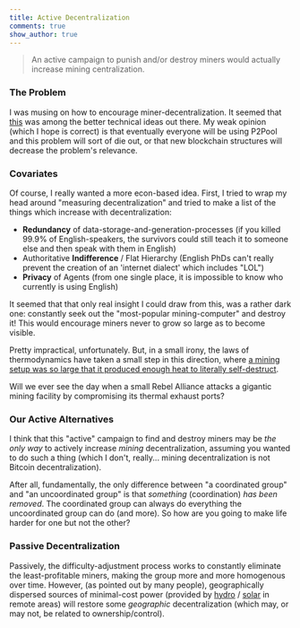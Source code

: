 ```yaml
---
title: Active Decentralization
comments: true
show_author: true
---
```


> An active campaign to punish and/or destroy miners would actually increase mining centralization.

### The Problem

I was musing on how to encourage miner-decentralization. It seemed that [this](http://hackingdistributed.com/2014/06/18/how-to-disincentivize-large-bitcoin-mining-pools/) was among the better technical ideas out there. My weak opinion (which I hope is correct) is that eventually everyone will be using P2Pool and this problem will sort of die out, or that new blockchain structures will decrease the problem's relevance.

### Covariates

Of course, I really wanted a more econ-based idea. First, I tried to wrap my head around "measuring decentralization" and tried to make a list of the things which increase with decentralization:

* **Redundancy** of data-storage-and-generation-processes (if you killed 99.9% of English-speakers, the survivors could still teach it to someone else and then speak with them in English)
* Authoritative **Indifference** / Flat Hierarchy (English PhDs can't really prevent the creation of an 'internet dialect' which includes "LOL")
* **Privacy** of Agents (from one single place, it is impossible to know who currently is using English)


It seemed that that only real insight I could draw from this, was a rather dark one: constantly seek out the "most-popular mining-computer" and destroy it! This would encourage miners never to grow so large as to become visible.

Pretty impractical, unfortunately. But, in a small irony, the laws of thermodynamics have taken a small step in this direction, where [a mining setup was so large that it produced enough heat to literally self-destruct](http://www.reddit.com/r/Bitcoin/comments/2lexl2/here_is_why_the_hash_rate_jumped_and_took_a_dive/).

Will we ever see the day when a small Rebel Alliance attacks a gigantic mining facility by compromising its thermal exhaust ports?

### Our Active Alternatives

I think that this "active" campaign to find and destroy miners may be *the only way* to actively increase *mining* decentralization, assuming you wanted to do such a thing (which I don't, really... mining decentralization is not Bitcoin decentralization).

After all, fundamentally, the only difference between "a coordinated group" and "an uncoordinated group" is that *something* (coordination) *has been removed*. The coordinated group can always do everything the uncoordinated group can do (and more). So how are you going to make life harder for one but not the other?

### Passive Decentralization

Passively, the difficulty-adjustment process works to constantly eliminate the least-profitable miners, making the group more and more homogenous over time. However, (as pointed out by many people), geographically dispersed sources of minimal-cost power (provided by [hydro](https://en.wikipedia.org/wiki/Small_hydro#Growth) / [solar](http://rationalconspiracy.com/2012/10/21/a-new-plan-for-solar-energy/) in remote areas) will restore some *geographic* decentralization (which may, or may not, be related to ownership/control).



